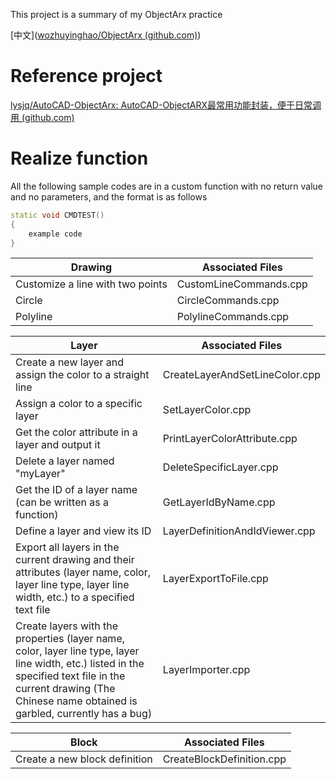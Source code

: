 This project is a summary of my ObjectArx practice

[中文]([wozhuyinghao/ObjectArx (github.com)](https://github.com/wozhuyinghao/ObjectArx#readme_cn))

# Reference project

[lysjq/AutoCAD-ObjectArx: AutoCAD-ObjectARX最常用功能封装，便于日常调用 (github.com)](https://github.com/lysjq/AutoCAD-ObjectArx)



# Realize function

All the following sample codes are in a custom function with no return value and no parameters, and the format is as follows

```C++
static void CMDTEST()
{
    example code
}
```

| Drawing                          | Associated Files       |
| -------------------------------- | ---------------------- |
| Customize a line with two points | CustomLineCommands.cpp |
| Circle                           | CircleCommands.cpp     |
| Polyline                         | PolylineCommands.cpp   |

| Layer                                                        | Associated Files               |
| ------------------------------------------------------------ | ------------------------------ |
| Create a new layer and assign the color to a straight line   | CreateLayerAndSetLineColor.cpp |
| Assign a color to a specific layer                           | SetLayerColor.cpp              |
| Get the color attribute in a layer and output it             | PrintLayerColorAttribute.cpp   |
| Delete a layer named "myLayer"                               | DeleteSpecificLayer.cpp        |
| Get the ID of a layer name (can be written as a function)    | GetLayerIdByName.cpp           |
| Define a layer and view its ID                               | LayerDefinitionAndIdViewer.cpp |
| Export all layers in the current drawing and their attributes (layer name, color, layer line type, layer line width, etc.) to a specified text file | LayerExportToFile.cpp          |
| Create layers with the properties (layer name, color, layer line type, layer line width, etc.) listed in the specified text file in the current drawing (The Chinese name obtained is garbled, currently has a bug) | LayerImporter.cpp              |

| Block                         | Associated Files          |
| ----------------------------- | ------------------------- |
| Create a new block definition | CreateBlockDefinition.cpp |



